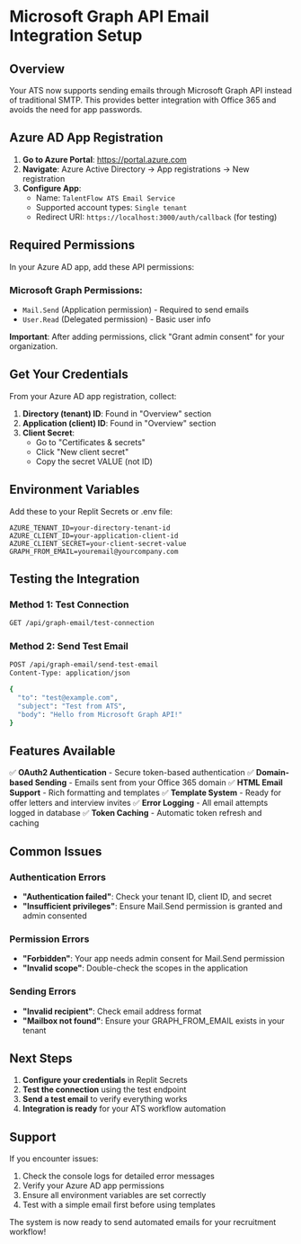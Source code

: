 # Microsoft Graph API Email Integration Setup

## Overview

Your ATS now supports sending emails through Microsoft Graph API instead of traditional SMTP. This provides better integration with Office 365 and avoids the need for app passwords.

## Azure AD App Registration

1. **Go to Azure Portal**: https://portal.azure.com
2. **Navigate**: Azure Active Directory → App registrations → New registration
3. **Configure App**:
   - Name: `TalentFlow ATS Email Service`
   - Supported account types: `Single tenant`
   - Redirect URI: `https://localhost:3000/auth/callback` (for testing)

## Required Permissions

In your Azure AD app, add these API permissions:

### Microsoft Graph Permissions:
- `Mail.Send` (Application permission) - Required to send emails
- `User.Read` (Delegated permission) - Basic user info

**Important**: After adding permissions, click "Grant admin consent" for your organization.

## Get Your Credentials

From your Azure AD app registration, collect:

1. **Directory (tenant) ID**: Found in "Overview" section
2. **Application (client) ID**: Found in "Overview" section  
3. **Client Secret**: 
   - Go to "Certificates & secrets"
   - Click "New client secret"
   - Copy the secret VALUE (not ID)

## Environment Variables

Add these to your Replit Secrets or .env file:

```env
AZURE_TENANT_ID=your-directory-tenant-id
AZURE_CLIENT_ID=your-application-client-id
AZURE_CLIENT_SECRET=your-client-secret-value
GRAPH_FROM_EMAIL=youremail@yourcompany.com
```

## Testing the Integration

### Method 1: Test Connection
```bash
GET /api/graph-email/test-connection
```

### Method 2: Send Test Email
```bash
POST /api/graph-email/send-test-email
Content-Type: application/json

{
  "to": "test@example.com",
  "subject": "Test from ATS",
  "body": "Hello from Microsoft Graph API!"
}
```

## Features Available

✅ **OAuth2 Authentication** - Secure token-based authentication
✅ **Domain-based Sending** - Emails sent from your Office 365 domain
✅ **HTML Email Support** - Rich formatting and templates
✅ **Template System** - Ready for offer letters and interview invites
✅ **Error Logging** - All email attempts logged in database
✅ **Token Caching** - Automatic token refresh and caching

## Common Issues

### Authentication Errors
- **"Authentication failed"**: Check your tenant ID, client ID, and secret
- **"Insufficient privileges"**: Ensure Mail.Send permission is granted and admin consented

### Permission Errors
- **"Forbidden"**: Your app needs admin consent for Mail.Send permission
- **"Invalid scope"**: Double-check the scopes in the application

### Sending Errors
- **"Invalid recipient"**: Check email address format
- **"Mailbox not found"**: Ensure your GRAPH_FROM_EMAIL exists in your tenant

## Next Steps

1. **Configure your credentials** in Replit Secrets
2. **Test the connection** using the test endpoint
3. **Send a test email** to verify everything works
4. **Integration is ready** for your ATS workflow automation

## Support

If you encounter issues:
1. Check the console logs for detailed error messages
2. Verify your Azure AD app permissions
3. Ensure all environment variables are set correctly
4. Test with a simple email first before using templates

The system is now ready to send automated emails for your recruitment workflow!